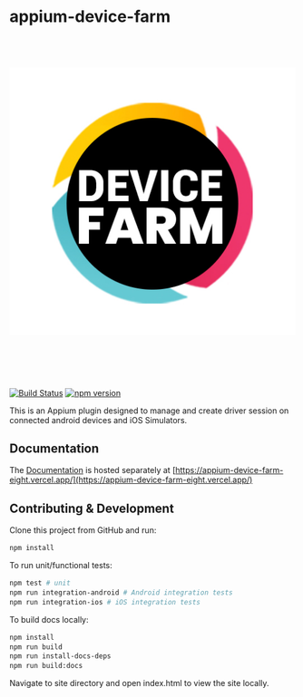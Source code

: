 

# appium-device-farm 

<h1 align="center">
	<br>
	<img src="assets/DeviceFarm-Logo.jpg" alt="DeviceFarm">
	<br>
	<br>
	<br>
</h1>

[![Build Status](https://dev.azure.com/saikrishna321/ATD/_apis/build/status/AppiumTestDistribution.appium-device-farm?branchName=main)](https://dev.azure.com/saikrishna321/ATD/_build/latest?definitionId=11&branchName=main)    [![npm version](https://badge.fury.io/js/appium-device-farm.svg)](https://badge.fury.io/js/appium-device-farm)

This is an Appium plugin designed to manage and create driver session on connected android devices and iOS Simulators.

## Documentation

The [Documentation](https://appium-device-farm-eight.vercel.app/) is hosted separately at
[https://appium-device-farm-eight.vercel.app/](https://appium-device-farm-eight.vercel.app/)

## Contributing & Development

Clone this project from GitHub and run:

```bash
npm install
```

To run unit/functional tests:

```bash
npm test # unit 
npm run integration-android # Android integration tests
npm run integration-ios # iOS integration tests
```

To build docs locally:

```bash
npm install 
npm run build 
npm run install-docs-deps
npm run build:docs
```
Navigate to site directory and open index.html to view the site locally.


